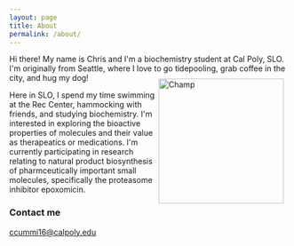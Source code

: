 ```yaml
---
layout: page
title: About
permalink: /about/
---
```


Hi there! My name is Chris and I'm a biochemistry student at Cal Poly, SLO. I'm originally from Seattle, where I love to go tidepooling, grab coffee in the city, and hug my dog!
<img src="{{site.baseurl}}/images/IMG_2785.jpeg" alt="Champ" width="225" style="float: right; margin-top: 10px; margin-right: 10px" />


Here in SLO, I spend my time swimming at the Rec Center, hammocking with friends, and studying biochemistry. I'm interested in exploring the bioactive properties of molecules and their value as therapeatics or medications. I'm currently participating in research relating to natural product biosynthesis of pharmceutically important small molecules, specifically the proteasome inhibitor epoxomicin.




### Contact me

[ccummi16@calpoly.edu](mailto:ccummi16@calpoly.edu)
